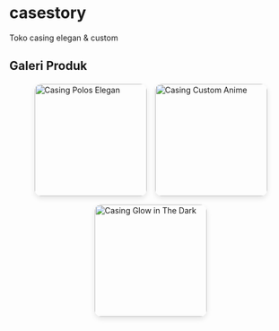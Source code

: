 # casestory
Toko casing elegan &amp; custom
<section>
  <h2>Galeri Produk</h2>
  <div class="gallery">
    <img src="gambar1.jpg" alt="Casing Polos Elegan">
    <img src="gambar2.jpg" alt="Casing Custom Anime">
    <img src="gambar3.jpg" alt="Casing Glow in The Dark">
  </div>
</section>

<style>
.gallery {
  display: flex;
  flex-wrap: wrap;
  gap: 15px;
  justify-content: center;
  margin-top: 20px;
}
.gallery img {
  width: 200px;
  border-radius: 12px;
  box-shadow: 0 4px 10px rgba(0,0,0,0.1);
  transition: transform 0.2s;
}
.gallery img:hover {
  transform: scale(1.05);
}
</style>
